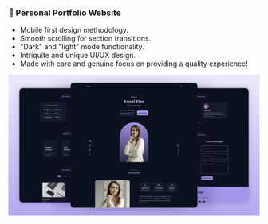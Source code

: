 
### 🤖 Personal Portfolio Website

- Mobile first design methodology.
- Smooth scrolling for section transitions.
- "Dark" and "light" mode functionality.
- Intriquite and unique UI/UX design.
- Made with care and genuine focus on providing a quality experience!

![preview img](/preview.png)
